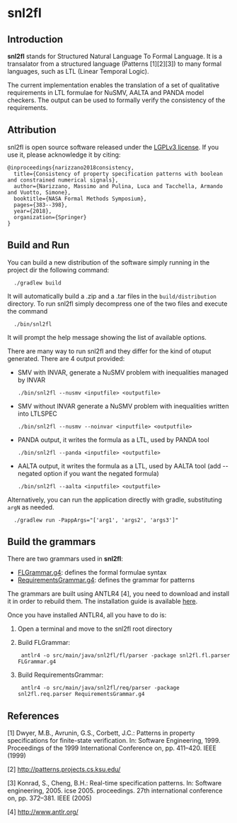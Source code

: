 
# snl2fl

## Introduction
   **snl2fl** stands for Structured Natural Language To Formal Language.
   It is a transalator from a structured language (Patterns [1][2][3]) to many formal languages, 
   such as LTL (Linear Temporal Logic).
   
   The current implementation enables the translation of a set of qualitative requirements in 
   LTL formulae for NuSMV, AALTA and PANDA model checkers.
   The output can be used to formally verify the consistency of the requirements.

## Attribution

   snl2fl is open source software released under the [LGPLv3 license](LICENSE). If you use it, please acknowledge it by citing:

    @inproceedings{narizzano2018consistency,
      title={Consistency of property specification patterns with boolean and constrained numerical signals},
      author={Narizzano, Massimo and Pulina, Luca and Tacchella, Armando and Vuotto, Simone},
      booktitle={NASA Formal Methods Symposium},
      pages={383--398},
      year={2018},
      organization={Springer}
    }

## Build and Run
    
   You can build a new distribution of the software simply running in the project dir the following command:
   
      ./gradlew build
      
   It will automatically build a .zip and a .tar files in the `build/distribution` directory.
   To run snl2fl simply decompress one of the two files and execute the command
   
      ./bin/snl2fl
      
   It will prompt the help message showing the list of available options.
      
   There are many way to run snl2fl and they differ for the kind of otuput generated.
   There are 4 output provided: 
    
   * SMV with INVAR, generate a NuSMV problem with inequalities managed by INVAR
    
         ./bin/snl2fl --nusmv <inputfile> <outputfile>
    
   * SMV without INVAR generate a NuSMV problem with inequalities written into LTLSPEC 
    
         ./bin/snl2fl --nusmv --noinvar <inputfile> <outputfile> 
    
   * PANDA output, it writes the formula as a LTL, used by PANDA tool  
    
         ./bin/snl2fl --panda <inputfile> <outputfile> 
    
   * AALTA output, it writes the formula as a LTL, used by AALTA tool (add --negated option if you want the negated formula)
    
         ./bin/snl2fl --aalta <inputfile> <outputfile>

   
   Alternatively, you can run the application directly with gradle, substituting `argN` as needed.
   
      ./gradlew run -PappArgs="['arg1', 'args2', 'args3']" 
   
     

## Build the grammars

There are two grammars used in **snl2fl**: 

* [FLGrammar.g4](FLGrammar.g4): defines the formal formulae syntax
* [RequirementsGrammar.g4](RequirementsGrammar.g4): defines the grammar for patterns

The grammars are built using ANTLR4 [4], you need to download and install
it in order to rebuild them. The installation guide is available
[here](https://github.com/antlr/antlr4/blob/master/doc/getting-started.md).
 
Once you have installed ANTLR4, all you have to do is:

1. Open a terminal and move to the snl2fl root directory

2. Build FLGrammar:

        antlr4 -o src/main/java/snl2fl/fl/parser -package snl2fl.fl.parser FLGrammar.g4

3. Build RequirementsGrammar:
        
        antlr4 -o src/main/java/snl2fl/req/parser -package snl2fl.req.parser RequirementsGrammar.g4


## References

   [1] Dwyer, M.B., Avrunin, G.S., Corbett, J.C.: Patterns in property
   specifications for finite-state verification. In: Software
   Engineering, 1999. Proceedings of the 1999 International Conference
   on, pp. 411–420. IEEE (1999)

   [2] http://patterns.projects.cs.ksu.edu/

   [3] Konrad, S., Cheng, B.H.: Real-time specification patterns. In:
   Software engineering, 2005. icse 2005.  proceedings. 27th
   international conference on, pp. 372–381. IEEE (2005)
   
   [4] http://www.antlr.org/
